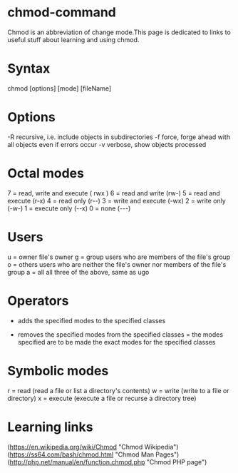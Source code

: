 # chmod-command
Chmod is an abbreviation of change mode.This page is dedicated to links to useful stuff about learning and using chmod.

# Syntax
chmod [options] [mode] [fileName]

# Options
-R recursive, i.e. include objects in subdirectories
-f force, forge ahead with all objects even if errors occur
-v verbose, show objects processed

# Octal modes 
7	= read, write and execute	( rwx )
6 =	read and write	(rw-)
5	= read and execute	(r-x)
4	= read only	(r--)
3	= write and execute	(-wx)
2	= write only	(-w-)
1	= execute only	(--x)
0	= none	(---)

# Users
u	= owner	file's owner
g	= group	users who are members of the file's group
o	= others	users who are neither the file's owner nor members of the file's group
a	= all	all three of the above, same as ugo

# Operators 
+	adds the specified modes to the specified classes
-	removes the specified modes from the specified classes
=	the modes specified are to be made the exact modes for the specified classes

# Symbolic modes
r =	read	(read a file or list a directory's contents)
w =	write	(write to a file or directory)
x	= execute	(execute a file or recurse a directory tree)

# Learning links
(https://en.wikipedia.org/wiki/Chmod "Chmod Wikipedia")
(https://ss64.com/bash/chmod.html "Chmod Man Pages")
(http://php.net/manual/en/function.chmod.php "Chmod PHP page")
